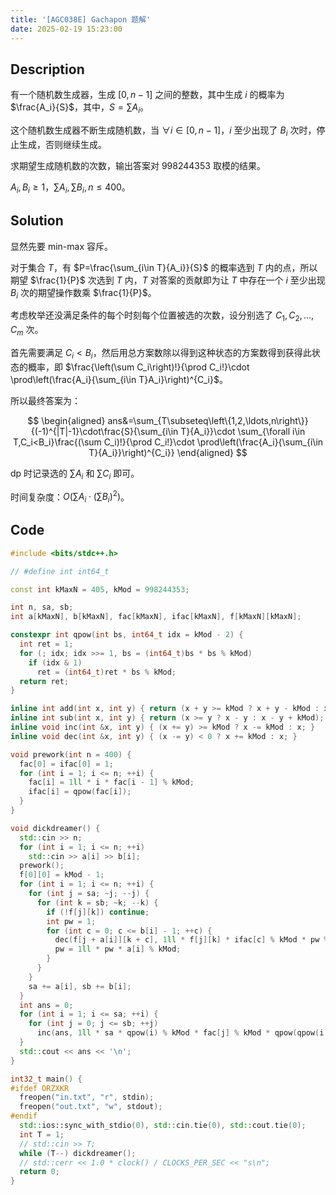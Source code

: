 ```yaml
---
title: '[AGC038E] Gachapon 题解'
date: 2025-02-19 15:23:00
---
```


## Description

有一个随机数生成器，生成 $[0,n-1]$ 之间的整数，其中生成 $i$ 的概率为 $\frac{A_i}{S}$，其中，$S=\sum A_i$。

这个随机数生成器不断生成随机数，当 $\forall i\in [0,n-1]$，$i$ 至少出现了 $B_i$ 次时，停止生成，否则继续生成。

求期望生成随机数的次数，输出答案对 $998244353$ 取模的结果。

$A_i,B_i\geq 1$，$\sum A_i,\sum B_i,n\leq 400$。

## Solution

显然先要 min-max 容斥。

对于集合 $T$，有 $P=\frac{\sum_{i\in T}{A_i}}{S}$ 的概率选到 $T$ 内的点，所以期望 $\frac{1}{P}$ 次选到 $T$ 内，$T$ 对答案的贡献即为让 $T$ 中存在一个 $i$ 至少出现 $B_i$ 次的期望操作数乘 $\frac{1}{P}$。

考虑枚举还没满足条件的每个时刻每个位置被选的次数，设分别选了 $C_1,C_2,\ldots,C_m$ 次。

首先需要满足 $C_i<B_i$，然后用总方案数除以得到这种状态的方案数得到获得此状态的概率，即 $\frac{\left(\sum C_i\right)!}{\prod C_i!}\cdot \prod\left(\frac{A_i}{\sum_{i\in T}A_i}\right)^{C_i}$。

所以最终答案为：

$$
\begin{aligned}
ans&=\sum_{T\subseteq\left\{1,2,\ldots,n\right\}}{(-1)^{|T|-1}\cdot\frac{S}{\sum_{i\in T}{A_i}}\cdot \sum_{\forall i\in T,C_i<B_i}\frac{(\sum C_i)!}{\prod C_i!}\cdot \prod\left(\frac{A_i}{\sum_{i\in T}{A_i}}\right)^{C_i}}
\end{aligned}
$$

dp 时记录选的 $\sum A_i$ 和 $\sum C_i$ 即可。

时间复杂度：$O\left(\sum A_i\cdot\left(\sum B_i\right)^2\right)$。

## Code

```cpp
#include <bits/stdc++.h>

// #define int int64_t

const int kMaxN = 405, kMod = 998244353;

int n, sa, sb;
int a[kMaxN], b[kMaxN], fac[kMaxN], ifac[kMaxN], f[kMaxN][kMaxN];

constexpr int qpow(int bs, int64_t idx = kMod - 2) {
  int ret = 1;
  for (; idx; idx >>= 1, bs = (int64_t)bs * bs % kMod)
    if (idx & 1)
      ret = (int64_t)ret * bs % kMod;
  return ret;
}

inline int add(int x, int y) { return (x + y >= kMod ? x + y - kMod : x + y); }
inline int sub(int x, int y) { return (x >= y ? x - y : x - y + kMod); }
inline void inc(int &x, int y) { (x += y) >= kMod ? x -= kMod : x; }
inline void dec(int &x, int y) { (x -= y) < 0 ? x += kMod : x; }

void prework(int n = 400) {
  fac[0] = ifac[0] = 1;
  for (int i = 1; i <= n; ++i) {
    fac[i] = 1ll * i * fac[i - 1] % kMod;
    ifac[i] = qpow(fac[i]);
  }
}

void dickdreamer() {
  std::cin >> n;
  for (int i = 1; i <= n; ++i)
    std::cin >> a[i] >> b[i];
  prework();
  f[0][0] = kMod - 1;
  for (int i = 1; i <= n; ++i) {
    for (int j = sa; ~j; --j) {
      for (int k = sb; ~k; --k) {
        if (!f[j][k]) continue;
        int pw = 1;
        for (int c = 0; c <= b[i] - 1; ++c) {
          dec(f[j + a[i]][k + c], 1ll * f[j][k] * ifac[c] % kMod * pw % kMod);
          pw = 1ll * pw * a[i] % kMod;
        }
      }
    }
    sa += a[i], sb += b[i];
  }
  int ans = 0;
  for (int i = 1; i <= sa; ++i) {
    for (int j = 0; j <= sb; ++j)
      inc(ans, 1ll * sa * qpow(i) % kMod * fac[j] % kMod * qpow(qpow(i), j) % kMod * f[i][j] % kMod);
  }
  std::cout << ans << '\n';
}

int32_t main() {
#ifdef ORZXKR
  freopen("in.txt", "r", stdin);
  freopen("out.txt", "w", stdout);
#endif
  std::ios::sync_with_stdio(0), std::cin.tie(0), std::cout.tie(0);
  int T = 1;
  // std::cin >> T;
  while (T--) dickdreamer();
  // std::cerr << 1.0 * clock() / CLOCKS_PER_SEC << "s\n";
  return 0;
}
```